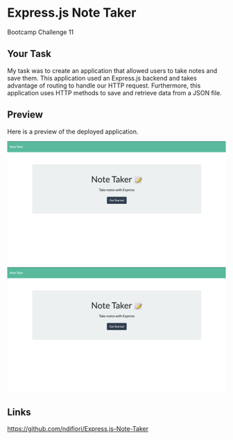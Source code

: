 # Express.js Note Taker
Bootcamp Challenge 11

## Your Task

My task was to create an application that allowed users to take notes and save them. This application used an Express.js backend and takes advantage of routing to handle our HTTP request. Furthermore, this application uses HTTP methods to save and retrieve data from a JSON file. 


## Preview

Here is a preview of the deployed application.

![Express.js Note Taker-1](./Preview1.png)
![Express.js Note Taker-2](./Preview1.png)


## Links

https://github.com/ndifiori/Express.js-Note-Taker




